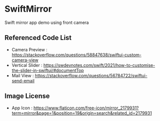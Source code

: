 # SwiftMirror
Swift mirror app demo using front camera

## Referenced Code List
- Camera Preview : https://stackoverflow.com/questions/58847638/swiftui-custom-camera-view
- Vertical Slider : https://swdevnotes.com/swift/2021/how-to-customise-the-slider-in-swiftui/#documentTop
- Mail View : https://stackoverflow.com/questions/56784722/swiftui-send-email

## Image License
- App Icon : https://www.flaticon.com/free-icon/mirror_2179931?term=mirror&page=1&position=19&origin=search&related_id=2179931
